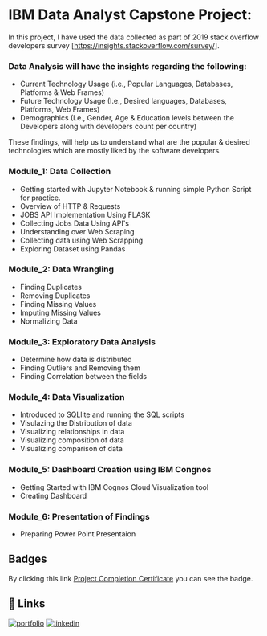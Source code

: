 
# IBM Data Analyst Capstone Project:
In this project, I have used the data collected as part of 2019 stack overflow developers survey [https://insights.stackoverflow.com/survey/].

### Data Analysis will have the insights regarding the following:
- Current Technology Usage (i.e., Popular Languages, Databases, Platforms & Web Frames)
- Future Technology Usage (I.e., Desired languages, Databases, Platforms, Web Frames)
- Demographics (I.e., Gender, Age & Education levels between the Developers along with developers count per country)

These findings, will help us to understand what are the popular & desired technologies which are mostly liked by the software developers.

### Module_1: Data Collection
- Getting started with Jupyter Notebook & running simple Python Script for practice.
- Overview of HTTP & Requests
- JOBS API Implementation Using FLASK
- Collecting Jobs Data Using API's
- Understanding over Web Scraping 
- Collecting data using Web Scrapping
- Exploring Dataset using Pandas

### Module_2: Data Wrangling
- Finding Duplicates
- Removing Duplicates
- Finding Missing Values
- Imputing Missing Values
- Normalizing Data

### Module_3: Exploratory Data Analysis
- Determine how data is distributed
- Finding Outliers and Removing them
- Finding Correlation between the fields

### Module_4: Data Visualization
- Introduced to SQLlite and running the SQL scripts
- Visulazing the Distribution of data
- Visualizing relationships in data
- Visualizing composition of data
- Visualizing comparison of data
### Module_5: Dashboard Creation using IBM Congnos
- Getting Started with IBM Cognos Cloud Visualization tool
- Creating Dashboard

### Module_6: Presentation of Findings
- Preparing Power Point Presentaion 








## Badges
By clicking this link
[Project Completion Certificate](https://www.credly.com/badges/7eba9a61-0be5-4f60-a6f8-2a8be2a22b2c)
you can see the badge.

## 🔗 Links
[![portfolio](https://img.shields.io/badge/my_portfolio-000?style=for-the-badge&logo=ko-fi&logoColor=white)](https://github.com/Manikyala-Rao-Cherukuri)
[![linkedin](https://img.shields.io/badge/linkedin-0A66C2?style=for-the-badge&logo=linkedin&logoColor=white)](https://www.linkedin.com/in/manikyala-rao-cherukuri-b72a5793/)


